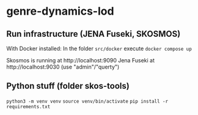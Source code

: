 # genre-dynamics-lod

## Run infrastructure (JENA Fuseki, SKOSMOS)

With Docker installed: In the folder `src/docker` execute
`docker compose up`

Skosmos is running at http://localhost:9090
Jena Fuseki at http://localhost:9030 (use "admin"/"querty")

## Python stuff (folder skos-tools)

`python3 -m venv venv`
`source venv/bin/activate` 
`pip install -r requirements.txt`
